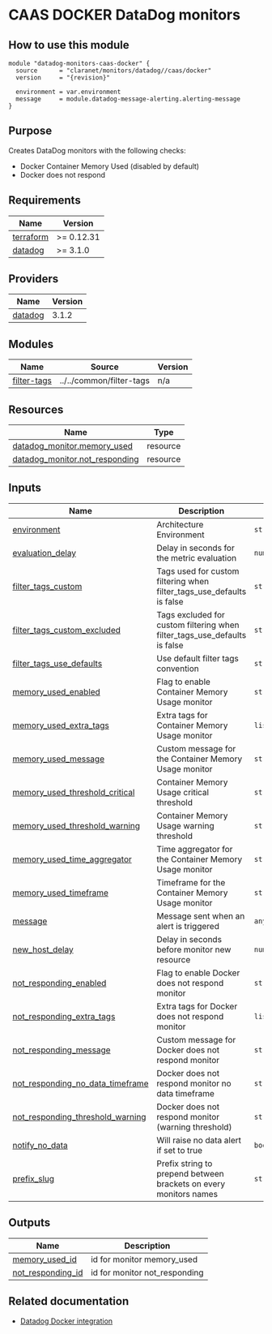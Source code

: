 # CAAS DOCKER DataDog monitors

## How to use this module

```hcl
module "datadog-monitors-caas-docker" {
  source      = "claranet/monitors/datadog//caas/docker"
  version     = "{revision}"

  environment = var.environment
  message     = module.datadog-message-alerting.alerting-message
}

```

## Purpose

Creates DataDog monitors with the following checks:

- Docker Container Memory Used (disabled by default)
- Docker does not respond

## Requirements

| Name | Version |
|------|---------|
| <a name="requirement_terraform"></a> [terraform](#requirement\_terraform) | >= 0.12.31 |
| <a name="requirement_datadog"></a> [datadog](#requirement\_datadog) | >= 3.1.0 |

## Providers

| Name | Version |
|------|---------|
| <a name="provider_datadog"></a> [datadog](#provider\_datadog) | 3.1.2 |

## Modules

| Name | Source | Version |
|------|--------|---------|
| <a name="module_filter-tags"></a> [filter-tags](#module\_filter-tags) | ../../common/filter-tags | n/a |

## Resources

| Name | Type |
|------|------|
| [datadog_monitor.memory_used](https://registry.terraform.io/providers/DataDog/datadog/latest/docs/resources/monitor) | resource |
| [datadog_monitor.not_responding](https://registry.terraform.io/providers/DataDog/datadog/latest/docs/resources/monitor) | resource |

## Inputs

| Name | Description | Type | Default | Required |
|------|-------------|------|---------|:--------:|
| <a name="input_environment"></a> [environment](#input\_environment) | Architecture Environment | `string` | n/a | yes |
| <a name="input_evaluation_delay"></a> [evaluation\_delay](#input\_evaluation\_delay) | Delay in seconds for the metric evaluation | `number` | `15` | no |
| <a name="input_filter_tags_custom"></a> [filter\_tags\_custom](#input\_filter\_tags\_custom) | Tags used for custom filtering when filter\_tags\_use\_defaults is false | `string` | `"*"` | no |
| <a name="input_filter_tags_custom_excluded"></a> [filter\_tags\_custom\_excluded](#input\_filter\_tags\_custom\_excluded) | Tags excluded for custom filtering when filter\_tags\_use\_defaults is false | `string` | `""` | no |
| <a name="input_filter_tags_use_defaults"></a> [filter\_tags\_use\_defaults](#input\_filter\_tags\_use\_defaults) | Use default filter tags convention | `string` | `"true"` | no |
| <a name="input_memory_used_enabled"></a> [memory\_used\_enabled](#input\_memory\_used\_enabled) | Flag to enable Container Memory Usage monitor | `string` | `"false"` | no |
| <a name="input_memory_used_extra_tags"></a> [memory\_used\_extra\_tags](#input\_memory\_used\_extra\_tags) | Extra tags for Container Memory Usage monitor | `list(string)` | `[]` | no |
| <a name="input_memory_used_message"></a> [memory\_used\_message](#input\_memory\_used\_message) | Custom message for the Container Memory Usage monitor | `string` | `""` | no |
| <a name="input_memory_used_threshold_critical"></a> [memory\_used\_threshold\_critical](#input\_memory\_used\_threshold\_critical) | Container Memory Usage critical threshold | `string` | `90` | no |
| <a name="input_memory_used_threshold_warning"></a> [memory\_used\_threshold\_warning](#input\_memory\_used\_threshold\_warning) | Container Memory Usage warning threshold | `string` | `85` | no |
| <a name="input_memory_used_time_aggregator"></a> [memory\_used\_time\_aggregator](#input\_memory\_used\_time\_aggregator) | Time aggregator for the Container Memory Usage monitor | `string` | `"min"` | no |
| <a name="input_memory_used_timeframe"></a> [memory\_used\_timeframe](#input\_memory\_used\_timeframe) | Timeframe for the Container Memory Usage monitor | `string` | `"last_5m"` | no |
| <a name="input_message"></a> [message](#input\_message) | Message sent when an alert is triggered | `any` | n/a | yes |
| <a name="input_new_host_delay"></a> [new\_host\_delay](#input\_new\_host\_delay) | Delay in seconds before monitor new resource | `number` | `300` | no |
| <a name="input_not_responding_enabled"></a> [not\_responding\_enabled](#input\_not\_responding\_enabled) | Flag to enable Docker does not respond monitor | `string` | `"true"` | no |
| <a name="input_not_responding_extra_tags"></a> [not\_responding\_extra\_tags](#input\_not\_responding\_extra\_tags) | Extra tags for Docker does not respond monitor | `list(string)` | `[]` | no |
| <a name="input_not_responding_message"></a> [not\_responding\_message](#input\_not\_responding\_message) | Custom message for Docker does not respond monitor | `string` | `""` | no |
| <a name="input_not_responding_no_data_timeframe"></a> [not\_responding\_no\_data\_timeframe](#input\_not\_responding\_no\_data\_timeframe) | Docker does not respond monitor no data timeframe | `string` | `10` | no |
| <a name="input_not_responding_threshold_warning"></a> [not\_responding\_threshold\_warning](#input\_not\_responding\_threshold\_warning) | Docker does not respond monitor (warning threshold) | `string` | `3` | no |
| <a name="input_notify_no_data"></a> [notify\_no\_data](#input\_notify\_no\_data) | Will raise no data alert if set to true | `bool` | `true` | no |
| <a name="input_prefix_slug"></a> [prefix\_slug](#input\_prefix\_slug) | Prefix string to prepend between brackets on every monitors names | `string` | `""` | no |

## Outputs

| Name | Description |
|------|-------------|
| <a name="output_memory_used_id"></a> [memory\_used\_id](#output\_memory\_used\_id) | id for monitor memory\_used |
| <a name="output_not_responding_id"></a> [not\_responding\_id](#output\_not\_responding\_id) | id for monitor not\_responding |
## Related documentation

* [Datadog Docker integration](https://docs.datadoghq.com/integrations/docker_daemon/)
